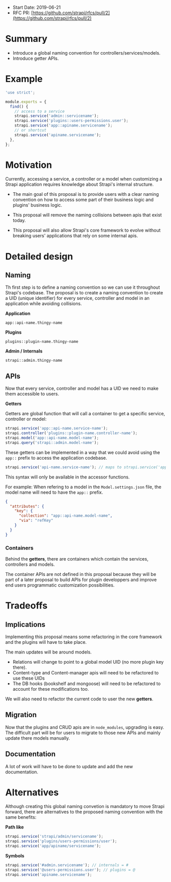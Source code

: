 - Start Date: 2019-06-21
- RFC PR: [https://github.com/strapi/rfcs/pull/2](https://github.com/strapi/rfcs/pull/2)

# Summary

- Introduce a global naming convention for controllers/services/models.
- Introduce getter APIs.

# Example

```js
'use strict';

module.exports = {
  find() {
    // access to a service
    strapi.service('admin::servicename');
    strapi.service('plugins::users-permissions.user');
    strapi.service('app::apiname.servicename');
    // or shortcut
    strapi.service('apiname.servicename');
  },
};
```

# Motivation

Currently, accessing a service, a controller or a model when customizing a Strapi application requires knowledge about Strapi's internal structure.

- The main goal of this proposal is to provide users with a clear naming convention on how to access some part of their business logic and plugins' business logic.

- This proposal will remove the naming collisions between apis that exist today.

- This proposal will also allow Strapi's core framework to evolve without breaking users' applications that rely on some internal apis.

# Detailed design

## Naming

Th first step is to define a naming convention so we can use it throughout Strapi's codebase.
The proposal is to create a naming convention to create a UID (unique identifier) for every service, controller and model in an application while avoiding collisions.

**Application**

```
app::api-name.thingy-name
```

**Plugins**

```
plugins::plugin-name.thingy-name
```

**Admin / Internals**

```
strapi::admin.thingy-name
```

## APIs

Now that every service, controller and model has a UID we need to make them accessible to users.

**Getters**

Getters are global function that will call a container to get a specific service, controller or model:

```js
strapi.service('app::api-name.service-name');
strapi.controller('plugins::plugin-name.controller-name');
strapi.model('app::api-name.model-name');
strapi.query('strapi::admin.model-name');
```

These getters can be implemented in a way that we could avoid using the `app::` prefix to access the application codebase.

```js
strapi.service('api-name.service-name'); // maps to strapi.service('app::api-name.service-name');
```

This syntax will only be available in the accessor functions.

For example: When refering to a model in the `Model.settings.json` file, the model name will need to have the `app::` prefix.

```json
{
  "attributes": {
    "key": {
      "collection": "app::api-name.model-name",
      "via": "refKey"
    }
  }
}
```

### Containers

Behind the **getters**, there are containers which contain the services, controllers and models.

The container APIs are not defined in this proposal because they will be part of a later proposal to build APIs for plugin developpers and improve end users programmatic customization possibilities.

# Tradeoffs

## Implications

Implementing this proposal means some refactoring in the core framework and the plugins will have to take place.

The main updates will be around models.

- Relations will change to point to a global model UID (no more plugin key there).
- Content-type and Content-manager apis will need to be refactored to use these UIDs
- The DB hooks (bookshelf and mongoose) will need to be refactored to account for these modifications too.

We will also need to refactor the current code to user the new **getters**.

## Migration

Now that the plugins and CRUD apis are in `node_modules`, upgrading is easy. The difficult part will be for users to migrate to those new APIs and mainly update there models manually.

## Documentation

A lot of work will have to be done to update and add the new documentation.

# Alternatives

Although creating this global naming convetion is mandatory to move Strapi forward, there are alternatives to the proposed naming convention with the same benefits:

**Path like**

```js
strapi.service('strapi/admin/servicename');
strapi.service('plugins/users-permissions/user');
strapi.service('app/apiname/servicename');
```

**Symbols**

```js
strapi.service('#admin.servicename'); // internals = #
strapi.service('@users-permissions.user'); // plugins = @
strapi.service('apiname.servicename');
```
